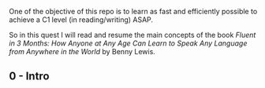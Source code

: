 One of the objective of this repo is to learn as fast and efficiently possible to achieve a C1 level (in reading/writing) ASAP.

So in this quest I will read and resume the main concepts of the book *Fluent in 3 Months: How Anyone at Any Age Can Learn to Speak Any Language from Anywhere in the World* by Benny Lewis.

## 0 - Intro
